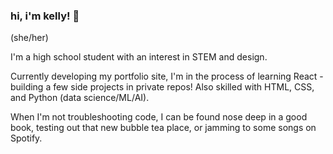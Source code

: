 ### hi, i'm kelly! 👋

(she/her)

I'm a high school student with an interest in STEM and design.

Currently developing my portfolio site, I'm in the process of learning React - building a few side projects in private repos!  Also skilled with HTML, CSS, and Python (data science/ML/AI).

When I'm not troubleshooting code, I can be found nose deep in a good book, testing out that new bubble tea place, or jamming to some songs on Spotify.
